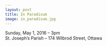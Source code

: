 ```yaml
---
layout: post
title: In Paradisum
image: in_paradisum.jpg
---
```


Sunday, May 1, 2016 – 3pm    
St. Joseph’s Parish – 174 Wilbrod Street, Ottawa       
